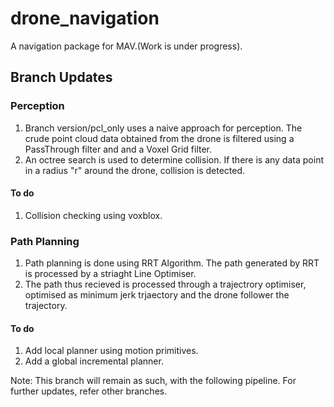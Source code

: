 # drone_navigation
A navigation package for MAV.(Work is under progress).
## Branch Updates
### Perception
1. Branch version/pcl_only uses a naive approach for perception. The crude point cloud data obtained from the drone is filtered using a PassThrough filter and and a Voxel Grid filter.
2. An octree search is used to determine collision. If there is any data point in a radius "r" around the drone, collision is detected.
#### To do
1. Collision checking using voxblox.
### Path Planning
1. Path planning is done using RRT Algorithm. The path generated by RRT is processed by a striaght Line Optimiser.
2. The path thus recieved is processed through a trajectrory optimiser, optimised as minimum jerk trjaectory and the drone follower the trajectory.
#### To do
1. Add local planner using motion primitives.
2. Add a global incremental planner.

Note: This branch will remain as such, with the following pipeline. For further updates, refer other branches.
